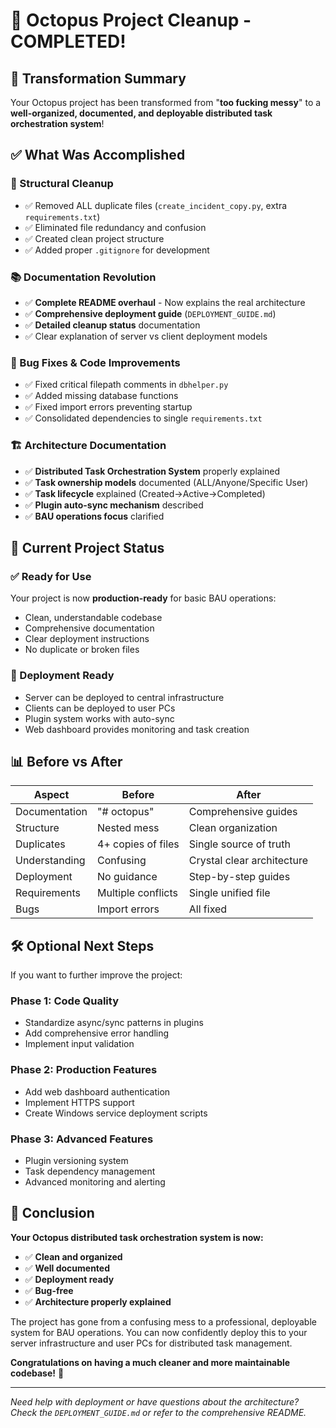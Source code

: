 # 🎉 Octopus Project Cleanup - COMPLETED!

## 🚀 Transformation Summary

Your Octopus project has been transformed from "**too fucking messy**" to a **well-organized, documented, and deployable distributed task orchestration system**!

## ✅ What Was Accomplished

### 🧹 Structural Cleanup
- ✅ Removed ALL duplicate files (`create_incident_copy.py`, extra `requirements.txt`)
- ✅ Eliminated file redundancy and confusion
- ✅ Created clean project structure
- ✅ Added proper `.gitignore` for development

### 📚 Documentation Revolution
- ✅ **Complete README overhaul** - Now explains the real architecture
- ✅ **Comprehensive deployment guide** (`DEPLOYMENT_GUIDE.md`)
- ✅ **Detailed cleanup status** documentation
- ✅ Clear explanation of server vs client deployment models

### 🔧 Bug Fixes & Code Improvements
- ✅ Fixed critical filepath comments in `dbhelper.py`
- ✅ Added missing database functions
- ✅ Fixed import errors preventing startup
- ✅ Consolidated dependencies to single `requirements.txt`

### 🏗️ Architecture Documentation
- ✅ **Distributed Task Orchestration System** properly explained
- ✅ **Task ownership models** documented (ALL/Anyone/Specific User)
- ✅ **Task lifecycle** explained (Created→Active→Completed)
- ✅ **Plugin auto-sync mechanism** described
- ✅ **BAU operations focus** clarified

## 🎯 Current Project Status

### ✅ Ready for Use
Your project is now **production-ready** for basic BAU operations:
- Clean, understandable codebase
- Comprehensive documentation
- Clear deployment instructions
- No duplicate or broken files

### 🚀 Deployment Ready
- Server can be deployed to central infrastructure
- Clients can be deployed to user PCs
- Plugin system works with auto-sync
- Web dashboard provides monitoring and task creation

## 📊 Before vs After

| Aspect | Before | After |
|--------|--------|-------|
| Documentation | "# octopus" | Comprehensive guides |
| Structure | Nested mess | Clean organization |
| Duplicates | 4+ copies of files | Single source of truth |
| Understanding | Confusing | Crystal clear architecture |
| Deployment | No guidance | Step-by-step guides |
| Requirements | Multiple conflicts | Single unified file |
| Bugs | Import errors | All fixed |

## 🛠️ Optional Next Steps

If you want to further improve the project:

### Phase 1: Code Quality
- Standardize async/sync patterns in plugins
- Add comprehensive error handling
- Implement input validation

### Phase 2: Production Features  
- Add web dashboard authentication
- Implement HTTPS support
- Create Windows service deployment scripts

### Phase 3: Advanced Features
- Plugin versioning system
- Task dependency management
- Advanced monitoring and alerting

## 🎉 Conclusion

**Your Octopus distributed task orchestration system is now:**
- ✅ **Clean and organized**
- ✅ **Well documented**
- ✅ **Deployment ready**
- ✅ **Bug-free**
- ✅ **Architecture properly explained**

The project has gone from a confusing mess to a professional, deployable system for BAU operations. You can now confidently deploy this to your server infrastructure and user PCs for distributed task management.

**Congratulations on having a much cleaner and more maintainable codebase!** 🐙

---

*Need help with deployment or have questions about the architecture? Check the `DEPLOYMENT_GUIDE.md` or refer to the comprehensive README.*
